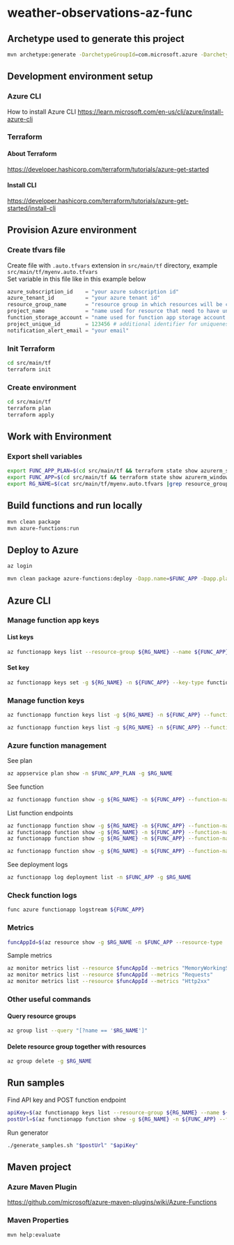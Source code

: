 # weather-observations-az-func

## Archetype used to generate this project
```bash
mvn archetype:generate -DarchetypeGroupId=com.microsoft.azure -DarchetypeArtifactId=azure-functions-archetype -DjavaVersion=11
```

## Development environment setup

### Azure CLI
How to install Azure CLI https://learn.microsoft.com/en-us/cli/azure/install-azure-cli

### Terraform
#### About Terraform
https://developer.hashicorp.com/terraform/tutorials/azure-get-started
#### Install CLI
https://developer.hashicorp.com/terraform/tutorials/azure-get-started/install-cli  

## Provision Azure environment
### Create tfvars file
Create file with `.auto.tfvars` extension in `src/main/tf` directory, example `src/main/tf/myenv.auto.tfvars`  
Set variable in this file like in this example below
```terraform
azure_subscription_id    = "your azure subscription id"
azure_tenant_id          = "your azure tenant id"
resource_group_name      = "resource group in which resources will be created"
project_name             = "name used for resource that need to have unique name"
function_storage_account = "name used for function app storage account that need to have unique name"
project_unique_id        = 123456 # additional identifier for uniqueness
notification_alert_email = "your email"
```
### Init Terraform
```bash
cd src/main/tf
terraform init
```

### Create environment
```bash
cd src/main/tf
terraform plan
terraform apply
```

## Work with Environment
### Export shell variables
```bash
export FUNC_APP_PLAN=$(cd src/main/tf && terraform state show azurerm_service_plan.this |grep name |grep -v resource_group_name |grep -v sku_name |cut -d "=" -f2 |xargs |tr -d '[:space:]')
export FUNC_APP=$(cd src/main/tf && terraform state show azurerm_windows_function_app.this |grep name |grep -v hostname |grep -v resource_group_name |grep -v storage_account_name |head -n1 |cut -d "=" -f2 |xargs |tr -d '[:space:]')
export RG_NAME=$(cat src/main/tf/myenv.auto.tfvars |grep resource_group_name |cut -d "=" -f2 |xargs |tr -d '[:space:]')
```

## Build functions and run locally
```bash
mvn clean package
mvn azure-functions:run
```

## Deploy to Azure
```bash
az login
```
```bash
mvn clean package azure-functions:deploy -Dapp.name=$FUNC_APP -Dapp.plan.name=$FUNC_APP_PLAN -Dapp.resource.group=$RG_NAME
```

## Azure CLI
### Manage function app keys
#### List keys
```bash
az functionapp keys list --resource-group ${RG_NAME} --name ${FUNC_APP}
```
#### Set key
```bash
az functionapp keys set -g ${RG_NAME} -n ${FUNC_APP} --key-type functionKeys --key-name MyKeyName --key-value MyKeyValue
```
### Manage function keys
```bash
az functionapp function keys list -g ${RG_NAME} -n ${FUNC_APP} --function-name get-latest-observations-v1
```
```bash
az functionapp function keys list -g ${RG_NAME} -n ${FUNC_APP} --function-name post-observations-v1
```

### Azure function management
See plan  
```bash
az appservice plan show -n $FUNC_APP_PLAN -g $RG_NAME
```

See function  
```bash
az functionapp function show -g ${RG_NAME} -n ${FUNC_APP} --function-name get-latest-observations-v1
```
List function endpoints  
```bash
az functionapp function show -g ${RG_NAME} -n ${FUNC_APP} --function-name get-latest-observations-v1 |jq -r '.invokeUrlTemplate'
az functionapp function show -g ${RG_NAME} -n ${FUNC_APP} --function-name get-latest-observation-v1 |jq -r '.invokeUrlTemplate'
az functionapp function show -g ${RG_NAME} -n ${FUNC_APP} --function-name get-extremes-v1 |jq -r '.invokeUrlTemplate'
```
```bash
az functionapp function show -g ${RG_NAME} -n ${FUNC_APP} --function-name post-observations-v1
```

See deployment logs  
```bash
az functionapp log deployment list -n $FUNC_APP -g $RG_NAME
```

### Check function logs
```bash
func azure functionapp logstream ${FUNC_APP}
```

### Metrics
```bash
funcAppId=$(az resource show -g $RG_NAME -n $FUNC_APP --resource-type 'Microsoft.Web/sites' |jq -r '.id')
```
Sample metrics  
```bash
az monitor metrics list --resource $funcAppId --metrics "MemoryWorkingSet"
az monitor metrics list --resource $funcAppId --metrics "Requests"
az monitor metrics list --resource $funcAppId --metrics "Http2xx"
```

### Other useful commands
#### Query resource groups
```bash
az group list --query "[?name == '$RG_NAME']"
```

#### Delete resource group together with resources
```bash
az group delete -g $RG_NAME
```

## Run samples
Find API key and POST function endpoint
```bash
apiKey=$(az functionapp keys list --resource-group ${RG_NAME} --name ${FUNC_APP} |jq -r '.functionKeys.default')
postUrl=$(az functionapp function show -g ${RG_NAME} -n ${FUNC_APP} --function-name post-observations-v1 |jq -r '.invokeUrlTemplate')
```
Run generator
```bash
./generate_samples.sh "$postUrl" "$apiKey"
```

## Maven project
### Azure Maven Plugin
https://github.com/microsoft/azure-maven-plugins/wiki/Azure-Functions
### Maven Properties
```bash
mvn help:evaluate
```